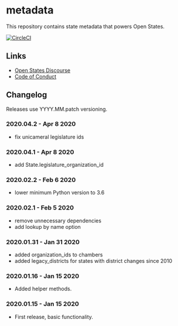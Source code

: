 # metadata

This repository contains state metadata that powers Open States.

[![CircleCI](https://circleci.com/gh/openstates/metadata.svg?style=svg)](https://circleci.com/gh/openstates/metadata)

## Links

* [Open States Discourse](https://discourse.openstates.org)
* [Code of Conduct](https://docs.openstates.org/en/latest/contributing/code-of-conduct.html)

## Changelog

Releases use YYYY.MM.patch versioning.

### 2020.04.2 - Apr 8 2020

* fix unicameral legislature ids

### 2020.04.1 - Apr 8 2020

* add State.legislature_organization_id

### 2020.02.2 - Feb 6 2020

* lower minimum Python version to 3.6

### 2020.02.1 - Feb 5 2020

* remove unnecessary dependencies
* add lookup by name option

### 2020.01.31 - Jan 31 2020

* added organization_ids to chambers
* added legacy_districts for states with district changes since 2010

### 2020.01.16 - Jan 15 2020

* Added helper methods.

### 2020.01.15 - Jan 15 2020

* First release, basic functionality.
